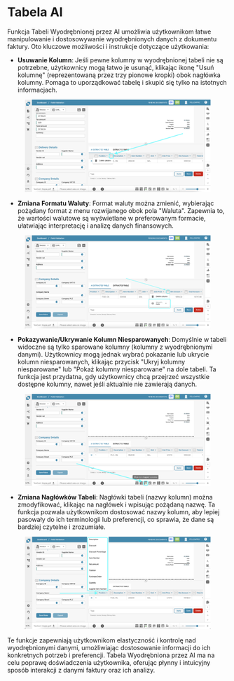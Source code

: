 # Tabela AI

Funkcja Tabeli Wyodrębnionej przez AI umożliwia użytkownikom łatwe manipulowanie i dostosowywanie wyodrębnionych danych z dokumentu faktury. Oto kluczowe możliwości i instrukcje dotyczące użytkowania:

* **Usuwanie Kolumn**: Jeśli pewne kolumny w wyodrębnionej tabeli nie są potrzebne, użytkownicy mogą łatwo je usunąć, klikając ikonę "Usuń kolumnę" (reprezentowaną przez trzy pionowe kropki) obok nagłówka kolumny. Pomaga to uporządkować tabelę i skupić się tylko na istotnych informacjach.

<figure><img src="../../../.gitbook/assets/ai-table1.png" alt=""><figcaption></figcaption></figure>

* **Zmiana Formatu Waluty**: Format waluty można zmienić, wybierając pożądany format z menu rozwijanego obok pola "Waluta". Zapewnia to, że wartości walutowe są wyświetlane w preferowanym formacie, ułatwiając interpretację i analizę danych finansowych.

<figure><img src="../../../.gitbook/assets/ai-table2.png" alt=""><figcaption></figcaption></figure>

* **Pokazywanie/Ukrywanie Kolumn Niesparowanych**: Domyślnie w tabeli widoczne są tylko sparowane kolumny (kolumny z wyodrębnionymi danymi). Użytkownicy mogą jednak wybrać pokazanie lub ukrycie kolumn niesparowanych, klikając przycisk "Ukryj kolumny niesparowane" lub "Pokaż kolumny niesparowane" na dole tabeli. Ta funkcja jest przydatna, gdy użytkownicy chcą przejrzeć wszystkie dostępne kolumny, nawet jeśli aktualnie nie zawierają danych.

<figure><img src="../../../.gitbook/assets/ai-table3.png" alt=""><figcaption></figcaption></figure>

* **Zmiana Nagłówków Tabeli**: Nagłówki tabeli (nazwy kolumn) można zmodyfikować, klikając na nagłówek i wpisując pożądaną nazwę. Ta funkcja pozwala użytkownikom dostosować nazwy kolumn, aby lepiej pasowały do ich terminologii lub preferencji, co sprawia, że dane są bardziej czytelne i zrozumiałe.

<figure><img src="../../../.gitbook/assets/ai-table4.png" alt=""><figcaption></figcaption></figure>

Te funkcje zapewniają użytkownikom elastyczność i kontrolę nad wyodrębnionymi danymi, umożliwiając dostosowanie informacji do ich konkretnych potrzeb i preferencji. Tabela Wyodrębniona przez AI ma na celu poprawę doświadczenia użytkownika, oferując płynny i intuicyjny sposób interakcji z danymi faktury oraz ich analizy.
